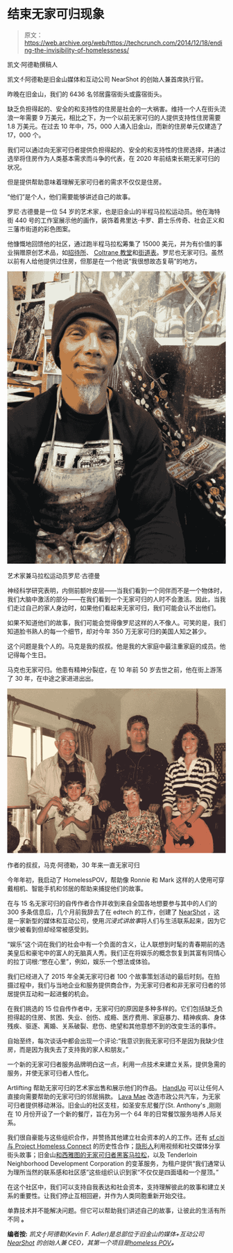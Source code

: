 # 结束无家可归现象 

> 原文：<https://web.archive.org/web/https://techcrunch.com/2014/12/18/ending-the-invisibility-of-homelessness/>

凯文·阿德勒撰稿人

凯文·f·阿德勒是旧金山媒体和互动公司 NearShot 的创始人兼首席执行官。

昨晚在旧金山，我们的 6436 名邻居露宿街头或露宿街头。

缺乏负担得起的、安全的和支持性的住房是社会的一大祸害。维持一个人在街头流浪一年需要 9 万美元，相比之下，为一个以前无家可归的人提供支持性住房需要 1.8 万美元。在过去 10 年中，75，000 人涌入旧金山，而新的住房单元仅建造了 17，000 个。

我们可以通过向无家可归者提供负担得起的、安全的和支持性的住房选择，并通过选举将住房作为人类基本需求而斗争的代表，在 2020 年前结束长期无家可归的状况。

但是提供帮助意味着理解无家可归者的需求不仅仅是住房。

“他们”是个人，他们需要能够讲述自己的故事。

罗尼·古德曼是一位 54 岁的艺术家，也是旧金山的半程马拉松运动员。他在海特街 440 号的工作室展示他的画作，装饰着弗里达·卡罗、爵士乐传奇、社会正义和三藩市街道的彩色图案。

他慷慨地回馈他的社区，通过跑半程马拉松筹集了 15000 美元，并为有价值的事业捐赠原创艺术品，如[招待所](https://web.archive.org/web/20230206084429/http://hospitalityhouse.org/)、 [Coltrane 教堂](https://web.archive.org/web/20230206084429/http://www.coltranechurch.org/)和[街道表](https://web.archive.org/web/20230206084429/http://www.cohsf.org/)。罗尼也无家可归。虽然以前有人给他提供过住房，但那是在一个他说“我很想故态复萌”的地方。

![Ronnie Goodman artist and marathoner](img/e43756cb8a6555405f40359ba7de1563.png)

艺术家兼马拉松运动员罗尼·古德曼

神经科学研究表明，内侧前额叶皮层——当我们看到一个同伴而不是一个物体时，我们大脑中激活的部分——在我们看到一个无家可归的人时不会激活。因此，当我们走过自己的家人身边时，如果他们看起来无家可归，我们可能会认不出他们。

如果不知道他们的故事，我们可能会觉得像罗尼这样的人不像人。可笑的是，我们知道脸书熟人的每一个细节，却对今年 350 万无家可归的美国人知之甚少。

这个问题是我个人的。马克是我的叔叔。他是我的大家庭中最注重家庭的成员。他记得每个生日。

马克也无家可归。他患有精神分裂症，在 10 年前 50 岁去世之前，他在街上游荡了 30 年，在中途之家进进出出。

![The author's uncle, Mark Adler, homeless for 30 years](img/941987136b8378443c6d278d6662f018.png)

作者的叔叔，马克·阿德勒，30 年来一直无家可归

今年年初，我启动了 HomelessPOV，帮助像 Ronnie 和 Mark 这样的人使用可穿戴相机、智能手机和邻居的帮助来捕捉他们的故事。

在与 15 名无家可归的自传作者合作并收到来自全国各地想要参与其中的人们的 300 多条信息后，几个月前我辞去了在 edtech 的工作，创建了 [NearShot](https://web.archive.org/web/20230206084429/http://nearshot.com/) ，这是一家新型的媒体和互动公司，使用*沉浸式讲故事*将人们与生活联系起来，因为它很少被看到但却经常被感受到。

“娱乐”这个词在我们的社会中有一个负面的含义，让人联想到时髦的青春期前的选美皇后和豪宅中的富人的无脑真人秀。我们正在将娱乐的概念恢复到其富有同情心的拉丁词根:“憋在心里”，例如，娱乐一个想法或体验。

我们已经进入了 2015 年全美无家可归者 100 个故事策划活动的最后时刻。在拍摄过程中，我们与当地企业和服务提供商合作，为无家可归者和非无家可归者的邻居提供互动和一起进餐的机会。

在我们挑选的 15 位自传作者中，无家可归的原因是多种多样的。它们包括缺乏负担得起的住房、贫困、失业、创伤、成瘾、医疗费用、家庭暴力、精神疾病、身体残疾、驱逐、离婚、关系破裂、悲伤、绝望和其他意想不到的改变生活的事件。

自始至终，每次谈话中都会出现一个评论:“我意识到我无家可归不是因为我缺少住房，而是因为我失去了支持我的家人和朋友。”

一个新的无家可归者服务品牌明白这一点，利用一点技术来建立关系，提供急需的服务，并使无家可归者人性化。

Artlifting 帮助无家可归的艺术家出售和展示他们的作品。 [HandUp](https://web.archive.org/web/20230206084429/http://handup.us/) 可以让任何人直接向需要帮助的无家可归的邻居捐款。 [Lava Mae](https://web.archive.org/web/20230206084429/http://lavamae.org/) 改造市政公共汽车，为无家可归者提供移动淋浴。旧金山的社区支柱，如圣安东尼餐厅(St. Anthony's ,刚刚在 10 月份开设了一个新的餐厅，旨在为另一个 64 年的日常餐饮服务培养人际关系。

我们很自豪能与这些组织合作，并赞扬其他建立社会资本的人的工作。还有 [sf.citi 与 Project Homeless Connect](https://web.archive.org/web/20230206084429/http://www.sfciti.com/updates/sf-citi-announces-partnership-with-project-homeless-connect) 的历史性合作；[隐形人](https://web.archive.org/web/20230206084429/http://invisiblepeople.tv/)利用视频和社交媒体分享街头故事；旧金山[和西雅图](https://web.archive.org/web/20230206084429/http://hacktivation.org/)[的无家可归者黑客马拉松](https://web.archive.org/web/20230206084429/http://www.geekwire.com/2014/hack-homelessness/)，以及 Tenderloin Neighborhood Development Corporation 的变革服务，为租户提供“我们通常认为理所当然的联系感和社区感”这些组织认识到家“不仅仅是四面墙和一个屋顶。”

在这个社区中，我们可以支持自我表达和社会资本，支持理解彼此的故事和建立关系的重要性。让我们停止互相回避，并作为人类同胞重新开始交往。

单靠技术并不能解决问题。但它可以帮助我们讲述自己的故事，让彼此的生活有所不同 **。**

**编者按:** *凯文·f·阿德勒(Kevin F. Adler)是总部位于旧金山的媒体+互动公司 [NearShot](https://web.archive.org/web/20230206084429/http://www.nearshot.com/) 的创始人兼 CEO，其第一个项目是*[*homeless POV*](https://web.archive.org/web/20230206084429/http://nearshot.com/)***。***